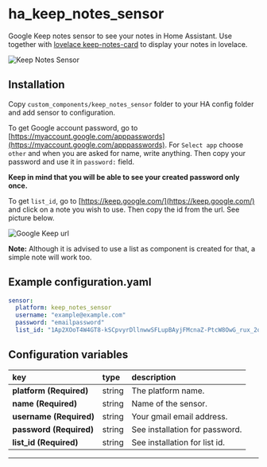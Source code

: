 # ha_keep_notes_sensor
Google Keep notes sensor to see your notes in Home Assistant. Use together with [lovelace keep-notes-card](https://github.com/klejejs/lovelace-keep-notes-card) to display your notes in lovelace.

<img src="https://github.com/klejejs/ha_keep_notes_sensor/blob/master/keep_notes_sensor.jpg" alt="Keep Notes Sensor" />

## Installation

Copy `custom_components/keep_notes_sensor` folder to your HA config folder and add sensor to configuration.



To get Google account password, go to [https://myaccount.google.com/apppasswords](https://myaccount.google.com/apppasswords). For `Select app` choose `other` and when you are asked for name, write anything. Then copy your password and use it in `password:` field.

**Keep in mind that you will be able to see your created password only once.**



To get `list_id`, go to [https://keep.google.com/](https://keep.google.com/) and click on a note you wish to use. Then copy the id from the url. See picture below.


<img src="https://github.com/klejejs/ha_keep_notes_sensor/blob/master/keep_url.jpg" alt="Google Keep url" />


**Note:** Although it is advised to use a list as component is created for that, a simple note will work too.

## Example configuration.yaml

```yaml
sensor:
  platform: keep_notes_sensor
  username: "example@example.com"
  password: "emailpassword"
  list_id: "1Ap2XOoT4W4GT8-kSCpvyrDllnwwSFLupBAyjFMcnaZ-PtcW8OwG_rux_2oLPJf878qkm"
```

## Configuration variables

key | type | description
:--- | :--- | :---
**platform (Required)** | string | The platform name.
**name (Required)** | string | Name of the sensor.
**username (Required)** | string | Your gmail email address.
**password (Required)** | string | See installation for password.
**list_id (Required)** | string | See installation for list id.

***
